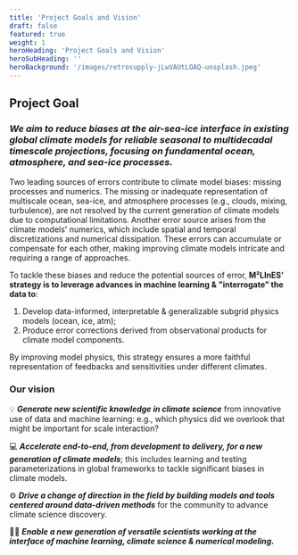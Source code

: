 ```yaml
---
title: 'Project Goals and Vision'
draft: false
featured: true
weight: 1
heroHeading: 'Project Goals and Vision'
heroSubHeading: ''
heroBackground: '/images/retrosupply-jLwVAUtLOAQ-unsplash.jpeg'
---
```


## Project Goal

### _We aim to reduce biases at the air-sea-ice interface in existing global climate models for reliable seasonal to multidecadal timescale projections, focusing on fundamental ocean, atmosphere, and sea-ice processes._

Two leading sources of errors contribute to climate model biases: missing processes and numerics. The missing or inadequate representation of multiscale ocean, sea-ice, and atmosphere processes (e.g., clouds, mixing, turbulence), are not resolved by the current generation of climate models due to computational limitations. Another error source arises from the climate models' numerics, which include spatial and temporal discretizations and numerical dissipation. These errors can accumulate or compensate for each other, making improving climate models intricate and requiring a range of approaches.

To tackle these biases and reduce the potential sources of error, **M²LInES’ strategy is to leverage advances in machine learning & "interrogate” the data to**: 

1. Develop data-informed, interpretable & generalizable subgrid physics models (ocean, ice, atm);
2. Produce error corrections derived from observational products for climate model components.

By improving model physics, this strategy ensures a more faithful representation of feedbacks and sensitivities under different climates.

### Our vision
💡 **_Generate new scientific knowledge in climate science_** from innovative use of data and machine learning: e.g., which physics did we overlook that might be important for scale interaction?  

💻 **_Accelerate end-to-end, from development to delivery, for a new generation of climate models_**; this includes learning and testing parameterizations in global frameworks to tackle significant biases in climate models.  

⚙️ **_Drive a change of direction in the field by building models and tools centered around data-driven methods_** for the community to advance climate science discovery.  

👩‍🏫 **_Enable a new generation of versatile scientists working at the interface of machine learning, climate science & numerical modeling._**
